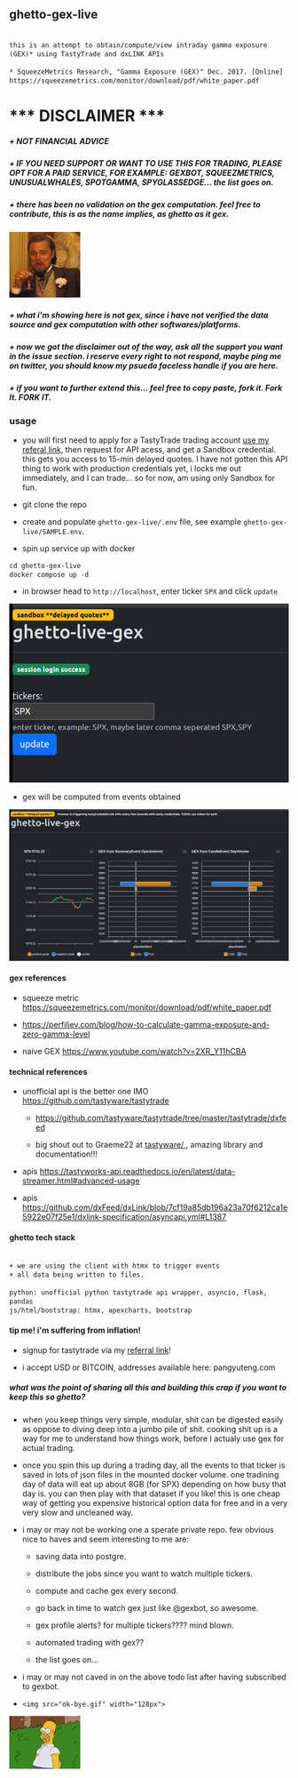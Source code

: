 

## ghetto-gex-live

```

this is an attempt to obtain/compute/view intraday gamma exposure (GEX)* using TastyTrade and dxLINK APIs

* SqueezeMetrics Research, "Gamma Exposure (GEX)" Dec. 2017. [Online] https://squeezemetrics.com/monitor/download/pdf/white_paper.pdf

```

# *** DISCLAIMER ***

##### + NOT FINANCIAL ADVICE

##### + IF YOU NEED SUPPORT OR WANT TO USE THIS FOR TRADING, PLEASE OPT FOR A PAID SERVICE, FOR EXAMPLE: GEXBOT, SQUEEZMETRICS, UNUSUALWHALES, SPOTGAMMA, SPYGLASSEDGE... the list goes on.

##### + there has been no validation on the gex computation. feel free to contribute, this is as the name implies, as ghetto as it gex.

<img src="./static/leo-laughing.png" width="128px">

##### + what i'm showing here is not gex, since i have not verified the data source and gex computation with other softwares/platforms.

##### + now we got the disclaimer out of the way, ask all the support you want in the issue section. i reserve every right to not respond, maybe ping me on twitter, you should know my psuedo faceless handle if you are here.

##### + if you want to further extend this... feel free to copy paste, fork it. Fork It. FORK IT.

### usage

+ you will first need to apply for a TastyTrade trading account [use my referal link](https://open.tastytrade.com/signup?referralCode=VH3PTJ43AD), then request for API acess, and get a Sandbox credential. this gets you access to 15-min delayed quotes. I have not gotten this API thing to work with production credentials yet, i locks me out immediately, and I can trade... so for now, am using only Sandbox for fun.

+ git clone the repo

+ create and populate `ghetto-gex-live/.env` file, see example `ghetto-gex-live/SAMPLE.env`.

+ spin up service up with docker

```
cd ghetto-gex-live
docker compose up -d
```

+ in browser head to `http://localhost`, enter ticker `SPX` and click `update`

![prompt](static/prompt.png)

+ gex will be computed from events obtained 

![prompt](static/gex.png)


#### gex references

+ squeeze metric https://squeezemetrics.com/monitor/download/pdf/white_paper.pdf

+ https://perfiliev.com/blog/how-to-calculate-gamma-exposure-and-zero-gamma-level

+ naive GEX https://www.youtube.com/watch?v=2XR_Y11hCBA


#### technical references

+ unofficial api is the better one IMO https://github.com/tastyware/tastytrade

    + https://github.com/tastyware/tastytrade/tree/master/tastytrade/dxfeed

    + big shout out to Graeme22 at [tastyware/ ](https://github.com/tastyware/tastytrade/commits?author=Graeme22), amazing library and documentation!!!

+ apis https://tastyworks-api.readthedocs.io/en/latest/data-streamer.html#advanced-usage

+ apis https://github.com/dxFeed/dxLink/blob/7cf19a85db196a23a70f6212ca1e5922e07f25e1/dxlink-specification/asyncapi.yml#L1387


#### ghetto tech stack

```

+ we are using the client with htmx to trigger events
+ all data being written to files.

python: unofficial python tastytrade api wrapper, asyncio, flask, pandas
js/html/bootstrap: htmx, apexcharts, bootstrap

```


#### tip me! i'm suffering from inflation!

+ signup for tastytrade via my [referral link](https://open.tastytrade.com/signup?referralCode=VH3PTJ43AD)!

+ i accept USD or BITCOIN, addresses available here: pangyuteng.com


##### what was the point of sharing all this and building this crap if you want to keep this so ghetto?


+ when you keep things very simple, modular, shit can be digested easily as oppose to diving deep into a jumbo pile of shit.  cooking shit up is a way for me to understand how things work, before I actualy use gex for actual trading.

+ once you spin this up during a trading day, all the events to that ticker is saved in lots of json files in the mounted docker volume. one tradining day of data will eat up about 8GB (for SPX) depending on how busy that day is. you can then play with that dataset if you like! this is one cheap way of getting you expensive historical option data for free and in a very very slow and uncleaned way.

+ i may or may not be working one a sperate private repo. few obvious nice to haves and seem interesting to me are:

    + saving data into postgre.

    + distribute the jobs since you want to watch multiple tickers.

    + compute and cache gex every second.

    + go back in time to watch gex just like @gexbot, so awesome.

    + gex profile alerts? for multiple tickers???? mind blown.

    + automated trading with gex??

    + the list goes on...

+ i may or may not caved in on the above todo list after having subscribed to gexbot.

+ `<img src="ok-bye.gif" width="128px">`
<img src="./static/ok-bye.gif" width="128px">